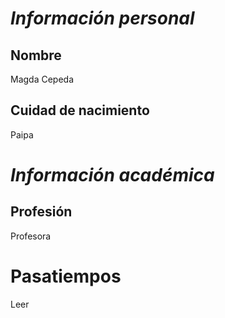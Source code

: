 
# ***Información personal***
## Nombre
Magda Cepeda
## Cuidad de nacimiento
Paipa
# ***Información académica***
## Profesión
Profesora
# Pasatiempos
Leer



 
